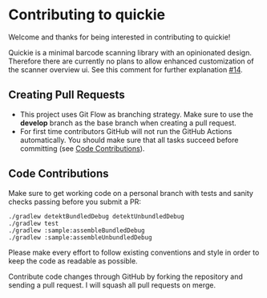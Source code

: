 # Contributing to quickie

Welcome and thanks for being interested in contributing to quickie!

Quickie is a minimal barcode scanning library with an opinionated design.
Therefore there are currently no plans to allow enhanced customization of the scanner overview ui.
See this comment for further explanation [#14](https://github.com/G00fY2/quickie/pull/14#issuecomment-877804346).

## Creating Pull Requests
* This project uses Git Flow as branching strategy. Make sure to use the **develop** branch as the base branch when creating a pull request.
* For first time contributors GitHub will not run the GitHub Actions automatically. You should make sure that all tasks succeed before committing (see [Code Contributions](#code-contributions)).

## Code Contributions
Make sure to get working code on a personal branch with tests and sanity checks passing before you submit a PR:
```shell
./gradlew detektBundledDebug detektUnbundledDebug
./gradlew test
./gradlew :sample:assembleBundledDebug
./gradlew :sample:assembleUnbundledDebug
```
Please make every effort to follow existing conventions and style in order to keep the code as readable as possible.

Contribute code changes through GitHub by forking the repository and sending a pull request. I will squash all pull requests on merge.
